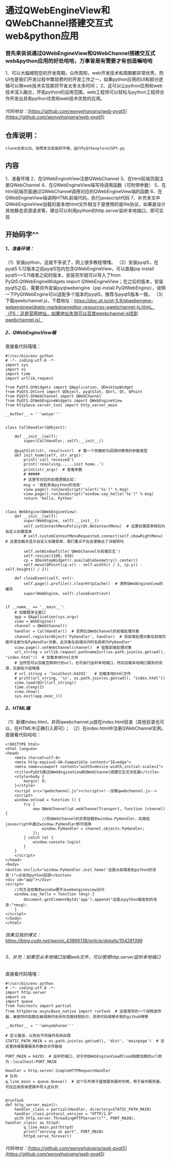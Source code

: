 # 通过QWebEngineView和QWebChannel搭建交互式web&python应用
### 首先来说说通过QWebEngineView和QWebChannel搭建交互式web&python应用的好处哈哈，万事皆是有需要才有创造嘛哈哈
1、可以大幅缩短您的开发周期，众所周知，web开发技术和周期都非常优秀，而UI也是我们开发过程中繁琐费时的开发工作之一，如果python应用的UI和部分逻辑可以用web技术实现那将节省太多太多时间；
2、这可以让python应用和web技术深入融合，开拓python的运用范围，web工程师可以轻松与python工程师合作开发出具有python优势和web技术优势的应用。
###### 代码地址：[https://github.com/wenyehaiyang/web-pyqt5](https://github.com/wenyehaiyang/web-pyqt5)

## 仓库说明：
```
clone仓库以后，按照本文安装好环境，运行PyQt5exploreJSPY.py
```
## 内容
1、准备环境
2、在QWebEngineView注册QWebChannel
3、在html前端页面注册QWebChannel
4、在QWebEngineView端写待调用函数（可附带参数）
5、在html前端页面通过QWebChannel调用对应的QWebEngineView端的函数
6、在QWebEngineView端调用HTML前端代码，执行javascript代码
7、补充本文中QWebEngineView加载的是本地html文件相当于是使用的是file协议，如果是设计其他静态资源请求等，建议可以利用python的http.server监听本地端口，即可实现

## 开始码字^^
##### 1、准备环境：
（1）安装python，这就不多说了，网上很多教程嘿嘿。
（2）安装pyqt5，在pyqt5 5.12版本之前pyqt5包内包含QWebEngineView，可以直接pip install pyqt5==5.11或者之前的版本，安装完毕就可以导入了from PyQt5.QtWebEngineWidgets import QWebEngineView；在之后的版本，安装pyqt5之后，需要另外安装pyqtwebengine（pip install PyQtWebEngine），说明一下PyQtWebEngine可以适配多个版本的pyqt5，推荐与pyqt5版本一致。
（3）下载qwebchannel.js，下载地址：https://doc.qt.io/qt-5.9/qtwebengine-webenginewidgets-markdowneditor-resources-qwebchannel-js.html。（PS：这是官网地址，如果地址失效可以百度qwebchannel.js找到qwebchannel.js）
##### 2、QWebEngineView端
直接看代码嘻嘻：

```
#!/usr/bin/env python
# -*- coding:utf-8 -*-
import sys
import os
import time
import urllib.request

from PyQt5.QtWidgets import QApplication, QDesktopWidget
from PyQt5.QtCore import QObject, pyqtSlot, QUrl, Qt, QPoint
from PyQt5.QtWebChannel import QWebChannel
from PyQt5.QtWebEngineWidgets import QWebEngineView
from httpSeve.server_tool import http_server_main

__Author__ = '''wenye'''


class CallHandler(QObject):

    def __init__(self):
        super(CallHandler, self).__init__()

    @pyqtSlot(str, result=str)  # 第一个参数即为回调时携带的参数类型
    def init_home(self, str_args):
        print('call received')
        print('resolving......init home..')
        print(str_args)  # 查看参数
        # #####
        # 这里写对应的处理逻辑比如：
        msg = '收到来自python的消息'
        view.page().runJavaScript("alert('%s')" % msg)
        view.page().runJavaScript("window.say_hello('%s')" % msg)
        return 'hello, Python'


class WebEngine(QWebEngineView):
    def __init__(self):
        super(WebEngine, self).__init__()
        self.setContextMenuPolicy(Qt.NoContextMenu)  # 设置右键菜单规则为自定义右键菜单
        # self.customContextMenuRequested.connect(self.showRightMenu)  # 这里加载并显示自定义右键菜单，我们重点不在这里略去了详细带吗

        self.setWindowTitle('QWebChannel与前端交互')
        self.resize(1100, 650)
        cp = QDesktopWidget().availableGeometry().center()
        self.move(QPoint(cp.x() - self.width() / 2, cp.y() - self.height() / 2))

    def closeEvent(self, evt):
        self.page().profile().clearHttpCache()  # 清除QWebEngineView的缓存
        super(WebEngine, self).closeEvent(evt)


if __name__ == '__main__':
    # 加载程序主窗口
    app = QApplication(sys.argv)
    view = WebEngine()
    channel = QWebChannel()
    handler = CallHandler()  # 实例化QWebChannel的前端处理对象
    channel.registerObject('PyHandler', handler)  # 将前端处理对象在前端页面中注册为名PyHandler对象，此对象在前端访问时名称即为PyHandler'
    view.page().setWebChannel(channel)  # 挂载前端处理对象
    url_string = urllib.request.pathname2url(os.path.join(os.getcwd(), "index.html"))  # 加载本地html文件
    # 当然您可以加载互联网行的url，也可自行监听本地端口，然后加载本地端口服务的资源，后面有介绍嘻嘻
    # url_string = 'localhost:64291'   # 加载本地html文件
    # print(url_string, '\n', os.path.join(os.getcwd(), "index.html"))
    view.load(QUrl(url_string))
    time.sleep(2)
    view.show()
    sys.exit(app.exec_())

```
##### 2、HTML端
（1）新建index.html，并将qwebchannel.js放在index.html目录（其他目录也可以，在HTML中正确引入即可）；
（2）在index.html中注册QWebChannel实例。
直接看代码哈哈：

```
<!DOCTYPE html>
<html lang=en>
<head>
    <meta charset=utf-8>
    <meta http-equiv=X-UA-Compatible content="IE=edge">
    <meta name=viewport content="width=device-width,initial-scale=1">
    <title>PyQt5通过QWebEngineView和QWebChannel搭建交互式浏览器</title>
    <style>body {
        margin: 0;
    }</style>
    <script src="qwebchannel.js"></script><!--加载qwebchannel.js-->
    <script>
    window.onload = function () {
        try {
            new QWebChannel(qt.webChannelTransport, function (channel) {
                //将QWebChannel的实例挂载到window.PyHandler，后面在javascript中通过window.PyHandler即可调用
                window.PyHandler = channel.objects.PyHandler;
            });
        } catch (e) {
            window.console.log(e)
        }
    }
    </script>
</head>
<body>
<button onclick="window.PyHandler.init_home('这是从前端发到python的消息')">点击向python回调</button>
<div id="app"></div>
<script>
    //将方法挂载到window便于从webengineview访问
    window.say_hello = function (msg) {
        document.getElementById('app').append("这是从python端收到的消息:"+msg);
    }
</script>
</body>
</html>
```
###### 效果见我的博文：https://blog.csdn.net/weixin_43866138/article/details/104281399

###### 3、补充：如果您从本地端口加载web文件，可以使用http.server监听本地端口
直接看代码嘻嘻：

```
#!/usr/bin/env python
# -*- coding:utf-8 -*-
import http.server
import os
import queue
from functools import partial
from httpServe.asyncBase_native import runTask  # 这是我写的一个线程装饰器，被装饰的函数在被调用时会另外加载线程执行，具体代码请移步我的github嘿嘿

__Author__ = '''wenye&hunan'''

# 定义路径，以免在不同操作系统出错
STATIC_PATH_MAIN = os.path.join(os.getcwd(), 'dist', 'mainpage')  # 在这里拼接需要服务的静态文件路径

PORT_MAIN = 64291  # 监听的端口，对于的QWebEngineView的load函数加载的url即为：localhost:PORT_MAIN

Handler = http.server.SimpleHTTPRequestHandler
# 队列
q_line_main = queue.Queue()  # 这个队列用于盛放服务器的句柄，用于操作服务器，可在应用具体逻辑中导入此队列


@runTask
def http_server_main():
    handler_class = partial(Handler, directory=STATIC_PATH_MAIN)
    handler_class.protocol_version = "HTTP/1.0"
    with http.server.ThreadingHTTPServer(("", PORT_MAIN), handler_class) as httpd:
        q_line_main.put(httpd)
        print("serving at port", PORT_MAIN)
        httpd.serve_forever()

```
###### 代码地址：[https://github.com/wenyehaiyang/web-pyqt5](https://github.com/wenyehaiyang/web-pyqt5)
